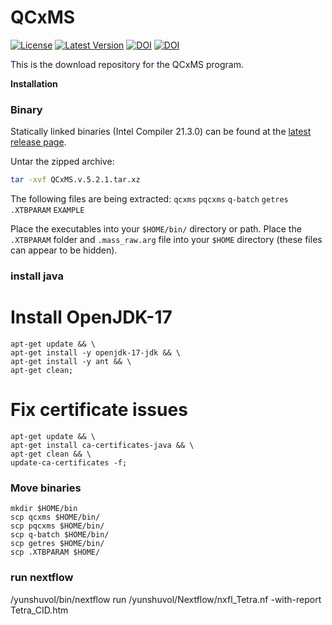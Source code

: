 # QCxMS
[![License](https://img.shields.io/github/license/qcxms/qcxms)](https://github.com/grimme-lab/xtb/blob/main/COPYING)
[![Latest Version](https://img.shields.io/github/v/release/qcxms/qcxms)](https://github.com/qcxms/QCxMS/releases/latest)
[![DOI](https://img.shields.io/badge/DOI-10.1002%2Fanie.201300158%20-blue)](https://doi.org/10.1002/anie.201300158) [![DOI](https://img.shields.io/badge/DOI-10.1021%2Facsomega.9b02011%20-blue)](https://doi.org/10.1021/acsomega.9b02011)

This is the download repository for the QCxMS program. 

**Installation**

### Binary 

Statically linked binaries (Intel Compiler 21.3.0) can be found at the [latest release page](https://github.com/qcxms/QCxMS/releases/latest).

Untar the zipped archive:

```bash
tar -xvf QCxMS.v.5.2.1.tar.xz
```

The following files are being extracted: `qcxms` `pqcxms` `q-batch` `getres` `.XTBPARAM` `EXAMPLE`

Place the executables into your ``$HOME/bin/`` directory or path. Place the `.XTBPARAM` folder and `.mass_raw.arg` file into your `$HOME` directory (these files can appear to be hidden). 





### install java
# Install OpenJDK-17
    apt-get update && \
    apt-get install -y openjdk-17-jdk && \
    apt-get install -y ant && \
    apt-get clean;
    
# Fix certificate issues
    apt-get update && \
    apt-get install ca-certificates-java && \
    apt-get clean && \
    update-ca-certificates -f;
    
    
### Move binaries

    mkdir $HOME/bin
    scp qcxms $HOME/bin/
    scp pqcxms $HOME/bin/
    scp q-batch $HOME/bin/
    scp getres $HOME/bin/
    scp .XTBPARAM $HOME/


### run nextflow
/yunshuvol/bin/nextflow run /yunshuvol/Nextflow/nxfl_Tetra.nf -with-report Tetra_CID.htm
